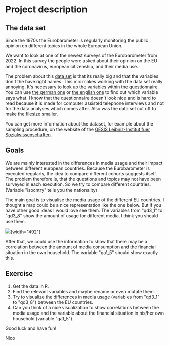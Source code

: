 
# Project description

## The data set

Since the 1970s the Eurobarometer is regularly monitoring the public opinion on different topics in the whole European Union.

We want to look at one of the newest surveys of the Eurobarometer from 2022. In this survey the people were asked about their opinion on the EU and the coronavirus, european citizenship, and their media use.

The problem about this [data set](https://github.com/Dr-Eberle-Zentrum/Advanced-data-processing-with-R/blob/ea479ad59ea86eb1be75b50fd344e5eae8615050/Projects/nico-afentoulidis/ZA7848_v1-0-0.csv) is that its really big and that the variables don't the have right names. This mix makes working with the data set really annoying. It's necessary to look up the variables within the questionnaire. You can use [the german one](https://github.com/Dr-Eberle-Zentrum/Advanced-data-processing-with-R/blob/ea479ad59ea86eb1be75b50fd344e5eae8615050/Projects/nico-afentoulidis/ZA7848_q_de.pdf) or [the english one](https://github.com/Dr-Eberle-Zentrum/Advanced-data-processing-with-R/blob/ea479ad59ea86eb1be75b50fd344e5eae8615050/Projects/nico-afentoulidis/ZA7848_q_gb.pdf) to find out which variable says what.
I know that the questionnaire doesn't look nice and is hard to read because it is made for computer assisted telephone interviews and not for the data analyses which comes after.
Also was the data set cut off to make the filesize smaller.

You can get more information about the dataset, for example about the sampling procedure, on the website of the [GESIS Leibniz-Institut fuer Sozialwissenschaften](https://search.gesis.org/research_data/ZA7848).

## Goals

We are mainly interested in the differences in media usage and their impact between different european countries. Because the Eurobarometer is executed regularly, the idea to compare different cohorts suggests itself. The problem therefore is, that the questions and topics may not have been surveyed in each execution. So we try to compare different countries. (Variable "isocntry" tells you the nationality)

The main goal is to visualise the media usage of the different EU countries. I thought a map could be a nice representation like the one below. But if you have other good ideas I would love see them.
The variables from "qd3_1" to "qd3_8" show the amount of usage for different media. I think you should use them.

![](https://static.wixstatic.com/media/d18dad_00f962f736a448a885bc377ee3caec60~mv2.gif/v1/fill/w_220,h_165,q_90/d18dad_00f962f736a448a885bc377ee3caec60~mv2.gif){width="492"}

After that, we could use the information to show that there may be a correlation between the amount of media consumption and the financial situation in the own household. The variable "ga1_5" should show exactly this.

## Exercise

1.  Get the data in R.
2.  Find the relevant variables and maybe rename or even mutate them.
3.  Try to visualize the differences in media usage (variables from "qd3_1" to "qd3_8") between the EU countries.
4.  Can you think of a nice visualization to show correlations between the media usage and the variable about the financial situation in his/her own household (variable "qa1_5").


Good luck and have fun!

Nico

